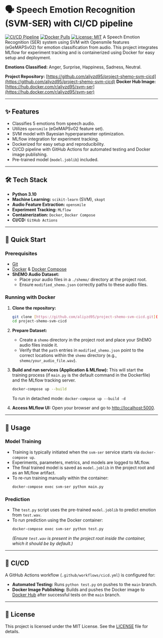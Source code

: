 # 🗣️ Speech Emotion Recognition (SVM-SER) with CI/CD pipeline

[![CI/CD Pipeline](https://github.com/aliyzd95/project-shemo-svm-cicd/actions/workflows/cicd.yml/badge.svg)](https://github.com/aliyzd95/project-shemo-svm-cicd/actions/workflows/cicd.yml)
[![Docker Pulls](https://img.shields.io/docker/pulls/aliyzd95/svm-ser.svg)](https://hub.docker.com/r/aliyzd95/svm-ser)
[![License: MIT](https://img.shields.io/badge/License-MIT-yellow.svg)](https://github.com/aliyzd95/project-shemo-svm-cicd/blob/main/LICENSE) A Speech Emotion Recognition (SER) system using SVM with Opensmile features (eGeMAPSv02) for emotion classification from audio. This project integrates MLflow for experiment tracking and is containerized using Docker for easy setup and deployment.

**Emotions Classified:** Anger, Surprise, Happiness, Sadness, Neutral.

**Project Repository:** [https://github.com/aliyzd95/project-shemo-svm-cicd](https://github.com/aliyzd95/project-shemo-svm-cicd)
**Docker Hub Image:** [https://hub.docker.com/r/aliyzd95/svm-ser](https://hub.docker.com/r/aliyzd95/svm-ser)

---

## ✨ Features

* Classifies 5 emotions from speech audio.
* Utilizes `opensmile` (eGeMAPSv02 feature set).
* SVM model with Bayesian hyperparameter optimization.
* MLflow integration for experiment tracking.
* Dockerized for easy setup and reproducibility.
* CI/CD pipeline with GitHub Actions for automated testing and Docker image publishing.
* Pre-trained model (`model.joblib`) included.

---

## 🛠️ Tech Stack

* **Python 3.10**
* **Machine Learning:** `scikit-learn` (SVM), `skopt`
* **Audio Feature Extraction:** `opensmile`
* **Experiment Tracking:** `MLflow`
* **Containerization:** `Docker`, `Docker Compose`
* **CI/CD:** `GitHub Actions`

---

## 🏁 Quick Start

### Prerequisites

* [Git](https://git-scm.com/downloads)
* [Docker](https://docs.docker.com/get-docker/) & [Docker Compose](https://docs.docker.com/compose/install/)
* **ShEMO Audio Dataset:**
    * Place your audio files in a `./shemo/` directory at the project root.
    * Ensure `modified_shemo.json` correctly paths to these audio files.

### Running with Docker

1.  **Clone the repository:**
    ```bash
    git clone [https://github.com/aliyzd95/project-shemo-svm-cicd.git](https://github.com/aliyzd95/project-shemo-svm-cicd.git)
    cd project-shemo-svm-cicd
    ```

2.  **Prepare Dataset:**
    * Create a `shemo` directory in the project root and place your ShEMO audio files inside it.
    * Verify that the `path` entries in `modified_shemo.json` point to the correct locations within the `shemo` directory (e.g., `shemo/your_audio_file.wav`).

3.  **Build and run services (Application & MLflow):**
    This will start the training process (if `main.py` is the default command in the Dockerfile) and the MLflow tracking server.
    ```bash
    docker-compose up --build
    ```
    To run in detached mode: `docker-compose up --build -d`

4.  **Access MLflow UI:**
    Open your browser and go to [http://localhost:5000](http://localhost:5000).

---

## 🚀 Usage

### Model Training

* Training is typically initiated when the `svm-ser` service starts via `docker-compose up`.
* Experiments, parameters, metrics, and models are logged to MLflow.
* The final trained model is saved as `model.joblib` in the project root and as an MLflow artifact.
* To re-run training manually within the container:
    ```bash
    docker-compose exec svm-ser python main.py
    ```

### Prediction

* The `test.py` script uses the pre-trained `model.joblib` to predict emotion from `test.wav`.
* To run prediction using the Docker container:
    ```bash
    docker-compose exec svm-ser python test.py
    ```
    *(Ensure `test.wav` is present in the project root inside the container, which it should be by default.)*

---

## 🔄 CI/CD

A GitHub Actions workflow (`.github/workflows/cicd.yml`) is configured for:
* **Automated Testing:** Runs `python test.py` on pushes to the `main` branch.
* **Docker Image Publishing:** Builds and pushes the Docker image to [Docker Hub](https://hub.docker.com/r/aliyzd95/svm-ser) after successful tests on the `main` branch.

---

## 📝 License

This project is licensed under the MIT License. See the [LICENSE](https://github.com/aliyzd95/project-shemo-svm-cicd/blob/main/LICENSE) file for details.
